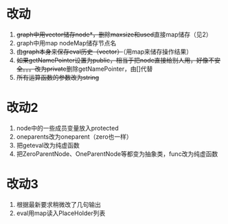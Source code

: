 # 改动

1. ~~graph中用vector储存node*，删除maxsize和used~~直接map储存（见2）
2. graph中用map nodeMap储存节点名
3. ~~由graph本身来保存eval历史（vector）~~（用map来储存操作结果）
4. ~~如果getNamePointer设置为public，相当于把node直接给别人用，好像不安全。。。改为private~~删除getNamePointer，由[]代替
5. ~~所有运算函数的参数改为string~~

# 改动2

1. node中的一些成员变量放入protected
2. oneparents改为oneparent（zero也一样）
3. 把geteval改为纯虚函数
4. 把ZeroParentNode、OneParentNode等都变为抽象类，func改为纯虚函数

# 改动3
1. 根据最新要求稍微改了几句输出
2. eval用map读入PlaceHolder列表
